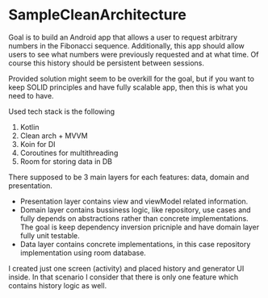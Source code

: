 # SampleCleanArchitecture

Goal is to build an Android app that allows a user to request arbitrary numbers in the Fibonacci sequence. Additionally, this app should allow users to see what numbers were previously requested and at what time. Of course this history should be persistent between sessions.


Provided solution might seem to be overkill for the goal, but if you want to keep SOLID principles and have fully scalable app, then this is what you need to have. 

Used tech stack is the following

1. Kotlin
2. Clean arch + MVVM
3. Koin for DI
4. Coroutines for multithreading
5. Room for storing data in DB

There supposed to be 3 main layers for each features: data, domain and presentation.
* Presentation layer contains view and viewModel related information.
* Domain layer contains bussiness logic, like repository, use cases and fully depends on abstractions rather than concrete implementations. The goal is keep dependency inversion pricniple and have domain layer fully unit testable.
* Data layer contains concrete implementations, in this case repository implementation using room database.

I created just one screen (activity) and placed history and generator UI inside. In that scenario I consider that there is only one feature which contains history logic as well. 
